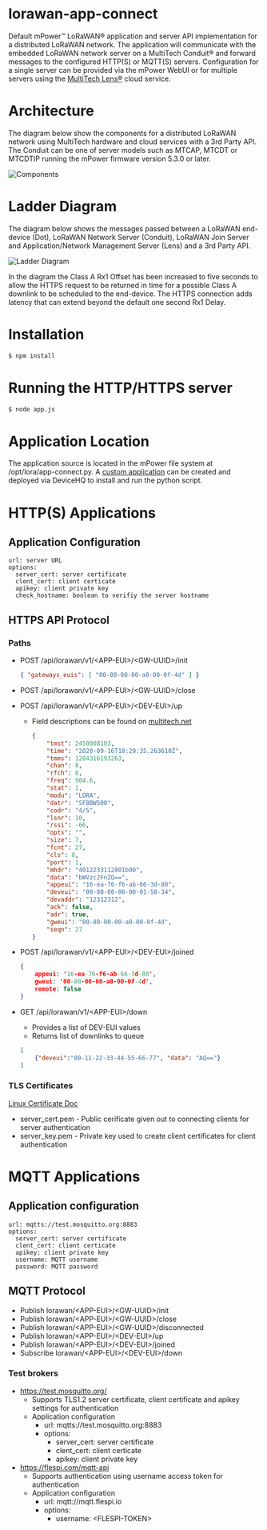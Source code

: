 # lorawan-app-connect
Default mPower&trade; LoRaWAN&reg; application and server API implementation for a distributed LoRaWAN network. The application will communicate with the embedded LoRaWAN network server on a MultiTech Conduit&reg; and forward messages to the configured HTTP(S) or MQTT(S) servers. Configuration for a single server can be provided via the mPower WebUI or for multiple servers using the [MultiTech Lens&reg;](https://www.multitech.com/brands/lens) cloud service.

# Architecture

The diagram below show the components for a distributed LoRaWAN network using MultiTech hardware and cloud services with a 3rd Party API. The Conduit can be one of server models such as MTCAP, MTCDT or MTCDTIP running the mPower firmware version 5.3.0 or later.

![Components](/images/3rd%20Party%20API.png)

# Ladder Diagram
The diagram below shows the messages passed between a LoRaWAN end-device (Dot), LoRaWAN Network Server (Conduit), LoRaWAN Join Server and Application/Network Management Server (Lens) and a 3rd Party API.

![Ladder Diagram](/images/3rd-Party-API-Ladder.png)

In the diagram the Class A Rx1 Offset has been increased to five seconds to allow the HTTPS request to be returned in time for a possible Class A downlink to be scheduled to the end-device. The HTTPS connection adds latency that can extend beyond the default one second Rx1 Delay.

# Installation

```bash
$ npm install
```

# Running the HTTP/HTTPS server

```bash
$ node app.js
```

# Application Location

The application source is located in the mPower file system at /opt/lora/app-connect.py. A [custom application](http://www.multitech.net/developer/software/aep/creating-a-custom-application/) can be created and deployed via DeviceHQ to install and run the python script.

# HTTP(S) Applications

## Application Configuration

    url: server URL
    options:
      server_cert: server certificate
      clent_cert: client certicate
      apikey: client private key
      check_hostname: boolean to verifiy the server hostname

## HTTPS API Protocol

### Paths

* POST /api/lorawan/v1/\<APP-EUI>/\<GW-UUID>/init
    ```json
    { "gateways_euis": [ "00-80-00-00-a0-00-0f-4d" ] }
    ```

* POST /api/lorawan/v1/\<APP-EUI>/\<GW-UUID>/close

* POST /api/lorawan/v1/\<APP-EUI>/\<DEV-EUI>/up
  * Field descriptions can be found on [multitech.net](https://www.multitech.net/developer/software/lora/lora-network-server/mqtt-messages/)

    ```json
    {
        "tmst": 2450008103,
        "time": "2020-09-16T18:29:35.263610Z",
        "tmms": 1284316193263,
        "chan": 8,
        "rfch": 0,
        "freq": 904.6,
        "stat": 1,
        "modu": "LORA",
        "datr": "SF8BW500",
        "codr": "4/5",
        "lsnr": 10,
        "rssi": -66,
        "opts": "",
        "size": 7,
        "fcnt": 27,
        "cls": 0,
        "port": 1,
        "mhdr": "4012233112801b00",
        "data": "bWVzc2FnZQ==",
        "appeui": "16-ea-76-f6-ab-66-3d-80",
        "deveui": "00-80-00-00-00-01-58-34",
        "devaddr": "12312312",
        "ack": false,
        "adr": true,
        "gweui": "00-80-00-00-a0-00-0f-4d",
        "seqn": 27
    }
    ```

* POST /api/lorawan/v1/\<APP-EUI>/\<DEV-EUI>/joined
    ```json
    {
        appeui: '16-ea-76-f6-ab-66-3d-80',
        gweui: '00-80-00-00-a0-00-0f-4d',
        remote: false
    }
    ```

* GET  /api/lorawan/v1/\<APP-EUI>/down
    * Provides a list of DEV-EUI values
    * Returns list of downlinks to queue
    ```json
    [
        {"deveui":"00-11-22-33-44-55-66-77", "data": "AQ=="}
    ]
    ```

### TLS Certificates

[Linux Certificate Doc](https://www.golinuxcloud.com/openssl-create-client-server-certificate/)

* server_cert.pem - Public cerificate given out to connecting clients for server authentication
* server_key.pem - Private key used to create client certificates for client authentication




# MQTT Applications

## Application configuration
    url: mqtts://test.mosquitto.org:8883
    options:
      server_cert: server certificate
      clent_cert: client certicate
      apikey: client private key
      username: MQTT username
      password: MQTT password

## MQTT Protocol

* Publish lorawan/\<APP-EUI>/\<GW-UUID>/init
* Publish lorawan/\<APP-EUI>/\<GW-UUID>/close
* Publish lorawan/\<APP-EUI>/\<GW-UUID>/disconnected
* Publish lorawan/\<APP-EUI>/\<DEV-EUI>/up
* Publish lorawan/\<APP-EUI>/\<DEV-EUI>/joined
* Subscribe lorawan/\<APP-EUI>/\<DEV-EUI>/down

### Test brokers

* https://test.mosquitto.org/
  * Supports TLS1.2 server certificate, client certificate and apikey settings for authentication
  * Application configuration
    * url: mqtts://test.mosquitto.org:8883
    * options:
      * server_cert: server certificate
      * clent_cert: client certicate
      * apikey: client private key
* https://flespi.com/mqtt-api
  * Supports authentication using username access token for authentication
  * Application configuration
    * url: mqtt://mqtt.flespi.io
    * options:
      * username: \<FLESPI-TOKEN>